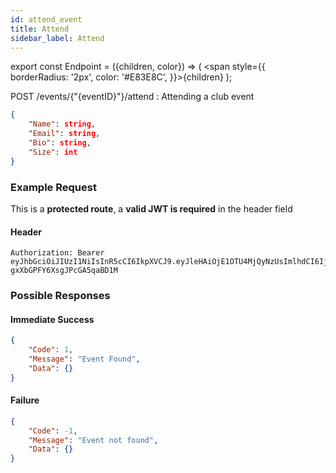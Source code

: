 ```yaml
---
id: attend_event
title: Attend
sidebar_label: Attend
---
```


export const Endpoint = ({children, color}) => ( <span style={{
      borderRadius: '2px',
      color: '#E83E8C',
    }}>{children}</span> );

<Endpoint>POST /events/{"{eventID}"}/attend </Endpoint>: Attending a club event

```json
{
    "Name": string,
    "Email": string,
    "Bio": string,
    "Size": int
}
```

### Example Request
This is a **protected route**, a **valid JWT is required** in the header field
#### Header
```
Authorization: Bearer eyJhbGciOiJIUzI1NiIsInR5cCI6IkpXVCJ9.eyJleHAiOjE1OTU4MjQyNzUsImlhdCI6IjIwMjAtMDctMjdUMDA6MjY6MTUuNzg5NTg0Mi0wNDowMCIsInN1YiI6ImNocmlzIn0.5US2_ITKcfgkpEbfsR-gxXbGPFY6XsgJPcGA5qaBD1M
```

### Possible Responses
#### Immediate Success
```json
{
	"Code": 1,
	"Message": "Event Found",
	"Data": {}
}
```
#### Failure
```json
{
	"Code": -1,
	"Message": "Event not found",
	"Data": {}
}
```



